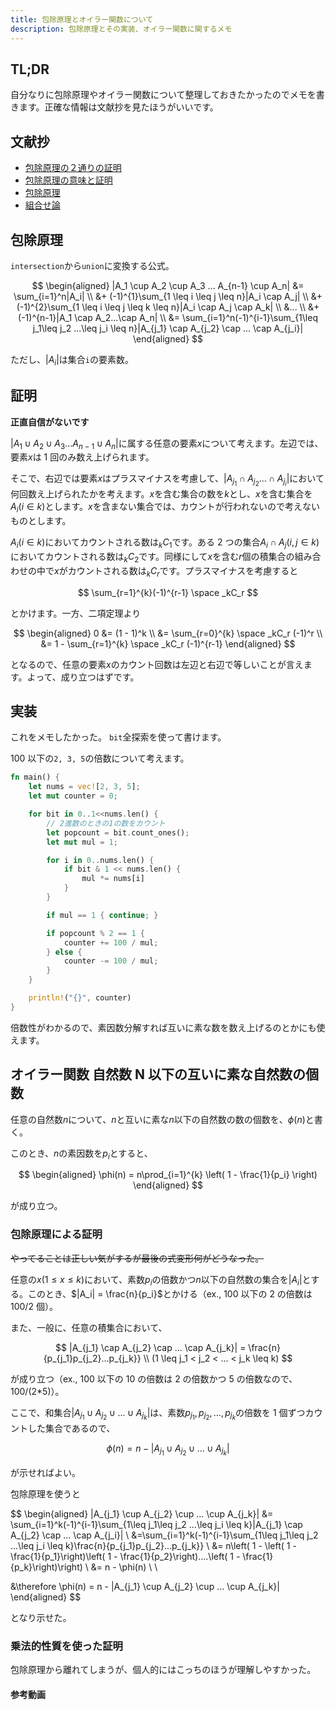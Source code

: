 ```yaml
---
title: 包除原理とオイラー関数について
description: 包除原理とその実装、オイラー関数に関するメモ
---
```


## TL;DR

自分なりに包除原理やオイラー関数について整理しておきたかったのでメモを書きます。正確な情報は文献抄を見たほうがいいです。

## 文献抄

- [包除原理の２通りの証明](https://manabitimes.jp/math/611)
- [包除原理の意味と証明](http://www.mathlion.jp/article/ar094.html)
- [包除原理](https://satanic0258.hatenablog.com/entry/2016/04/10/104524)
- [組合せ論](https://www.ci.seikei.ac.jp/yamamoto/lecture/combinatorics/text.pdf)

## 包除原理

`intersection`から`union`に変換する公式。

$$
\begin{aligned}
|A_1 \cup A_2 \cup A_3 ... A_{n-1} \cup A_n| &= \sum_{i=1}^n|A_i| \\
&+ (-1)^{1}\sum_{1 \leq i \leq j \leq n}|A_i \cap A_j| \\
&+ (-1)^{2}\sum_{1 \leq i \leq j \leq k \leq n}|A_i \cap A_j \cap A_k| \\
&... \\
&+ (-1)^{n-1}|A_1 \cap A_2...\cap A_n| \\
&= \sum_{i=1}^n(-1)^{i-1}\sum_{1\leq j_1\leq j_2 ...\leq j_i \leq n}|A_{j_1} \cap A_{j_2} \cap ... \cap A_{j_i}|
\end{aligned}
$$

ただし、$|A_i|$は集合`i`の要素数。

## 証明

**正直自信がないです**

$|A_1 \cup A_2 \cup A_3 ... A_{n-1} \cup A_n|$に属する任意の要素$x$について考えます。左辺では、要素$x$は 1 回のみ数え上げられます。

そこで、右辺では要素$x$はプラスマイナスを考慮して、$|A_{j_1} \cap A_{j_2} ... \cap A_{j_i}|$において何回数え上げられたかを考えます。$x$を含む集合の数を$k$とし、$x$を含む集合を$A_i (i \in k)$とします。$x$を含まない集合では、カウントが行われないので考えないものとします。

$A_i (i\in k)$においてカウントされる数は$_kC_1$です。ある 2 つの集合$A_i \cap A_j (i,j \in k)$においてカウントされる数は$_kC_2$です。同様にして$x$を含む$r$個の積集合の組み合わせの中で$x$がカウントされる数は$_kC_r$です。プラスマイナスを考慮すると

$$
\sum_{r=1}^{k}(-1)^{r-1} \space _kC_r
$$

とかけます。一方、二項定理より

$$
\begin{aligned}
    0 &= (1 - 1)^k \\
    &= \sum_{r=0}^{k} \space _kC_r (-1)^r \\
    &= 1 - \sum_{r=1}^{k} \space _kC_r (-1)^{r-1}
\end{aligned}
$$

となるので、任意の要素$x$のカウント回数は左辺と右辺で等しいことが言えます。よって、成り立つはずです。

## 実装

これをメモしたかった。
`bit`全探索を使って書けます。

100 以下の`2, 3, 5`の倍数について考えます。

```rust
fn main() {
    let nums = vec![2, 3, 5];
    let mut counter = 0;

    for bit in 0..1<<nums.len() {
        // 2進数のときの1の数をカウント
        let popcount = bit.count_ones();
        let mut mul = 1;

        for i in 0..nums.len() {
            if bit & 1 << nums.len() {
                mul *= nums[i]
            }
        }

        if mul == 1 { continue; }

        if popcount % 2 == 1 {
            counter += 100 / mul;
        } else {
            counter -= 100 / mul;
        }
    }

    println!("{}", counter)
}
```

倍数性がわかるので、素因数分解すれば互いに素な数を数え上げるのとかにも使えます。

## オイラー関数 自然数 N 以下の互いに素な自然数の個数

任意の自然数$n$について、$n$と互いに素な$n$以下の自然数の数の個数を、$\phi(n)$と書く。

このとき、$n$の素因数を$p_i$とすると、

$$
\begin{aligned}
    \phi(n) = n\prod_{i=1}^{k} \left( 1 - \frac{1}{p_i} \right)
\end{aligned}
$$

が成り立つ。

### 包除原理による証明

<s>やってることは正しい気がするが最後の式変形何がどうなった。</s>

任意の$x (1 \leq x \leq k)$において、素数$p_i$の倍数かつ$n$以下の自然数の集合を$|A_i|$とする。このとき、$|A_i| = \frac{n}{p_i}$とかける（ex., 100 以下の 2 の倍数は 100/2 個）。

また、一般に、任意の積集合において、

$$
|A_{j_1} \cap A_{j_2} \cap ... \cap A_{j_k}| = \frac{n}{p_{j_1}p_{j_2}...p_{j_k}} \\
(1 \leq j_1 < j_2 < ... < j_k \leq k)
$$

が成り立つ（ex., 100 以下の 10 の倍数は 2 の倍数かつ 5 の倍数なので、100/(2\*5)）。

ここで、和集合$|A_{j_1} \cup A_{j_2} \cup ... \cup A_{j_k} |$は、素数$p_{j_1},p_{j_2},...,p_{j_k}$の倍数を 1 個ずつカウントした集合であるので、

$$
\phi(n) = n - |A_{j_1} \cup A_{j_2} \cup ... \cup A_{j_k}|
$$

が示せればよい。

包除原理を使うと

$$
\begin{aligned}
    |A_{j_1} \cup A_{j_2} \cup ... \cup A_{j_k}| &=
    \sum_{i=1}^k(-1)^{i-1}\sum_{1\leq j_1\leq j_2 ...\leq j_i \leq k}|A_{j_1} \cap A_{j_2} \cap ... \cap A_{j_i}| \\
    &=\sum_{i=1}^k(-1)^{i-1}\sum_{1\leq j_1\leq j_2 ...\leq j_i \leq k}\frac{n}{p_{j_1}p_{j_2}...p_{j_k}} \\
    &= n\left( 1 - \left( 1 - \frac{1}{p_1}\right)\left( 1 - \frac{1}{p_2}\right)....\left( 1 - \frac{1}{p_k}\right)\right) \\
    &= n - \phi(n) \\ \\

&\therefore \phi(n) = n - |A_{j_1} \cup A_{j_2} \cup ... \cup A_{j_k}|
\end{aligned}
$$

となり示せた。

### 乗法的性質を使った証明

包除原理から離れてしまうが、個人的にはこっちのほうが理解しやすかった。

#### 参考動画

<amp-youtube
    data-videoid="oG5z08Hj1NE"
    layout="fixed"
    width="320" height="180">
</amp-youtube>
